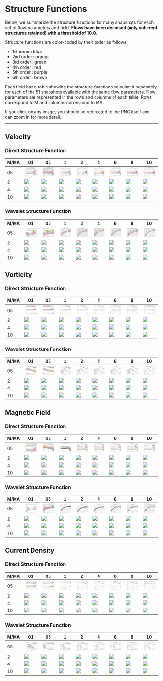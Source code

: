 # Structure Functions

Below, we summarize the structure functions for many snapshots for each set of flow parameters and field.
**Flows have been denoised (only coherent structures retained) with a threshold of 10.0**.

Structure functions are color-coded by their order as follows

  * 1st order : blue
  * 2nd order : orange
  * 3rd order : green
  * 4th order : red
  * 5th order : purple
  * 6th order : brown

Each field has a table showing the structure functions calculated separately for each of the 51 snapshots available with the same flow parameters.
Flow parameters are represented in the rows and columns of each table.
Rows correspond to M and columns correspond to MA.

If you click on any image, you should be redirected to the PNG itself and can zoom in for more detail.

---

## Velocity

### Direct Structure Function

|M/MA| 01 | 05 | 1 | 2 | 4 | 6 | 8 | 10 |
|----|----|----|---|---|---|---|---|----|
| 05 |<img src="M05MA01/w4t-plot-structure-function-ansatz_M05MA01_avrg_vel_dsf_denoise-10d00.png">|<img src="M05MA05/w4t-plot-structure-function-ansatz_M05MA05_avrg_vel_dsf_denoise-10d00.png">|<img src="M05MA1/w4t-plot-structure-function-ansatz_M05MA1_avrg_vel_dsf_denoise-10d00.png">|<img src="M05MA2/w4t-plot-structure-function-ansatz_M05MA2_avrg_vel_dsf_denoise-10d00.png">|<img src="M05MA4/w4t-plot-structure-function-ansatz_M05MA4_avrg_vel_dsf_denoise-10d00.png">|<img src="M05MA6/w4t-plot-structure-function-ansatz_M05MA6_avrg_vel_dsf_denoise-10d00.png">|<img src="M05MA8/w4t-plot-structure-function-ansatz_M05MA8_avrg_vel_dsf_denoise-10d00.png">|<img src="M05MA10/w4t-plot-structure-function-ansatz_M05MA10_avrg_vel_dsf_denoise-10d00.png">|
| 2  |<img src="M2MA01/w4t-plot-structure-function-ansatz_M2MA01_avrg_vel_dsf_denoise-10d00.png">|<img src="M2MA05/w4t-plot-structure-function-ansatz_M2MA05_avrg_vel_dsf_denoise-10d00.png">|<img src="M2MA1/w4t-plot-structure-function-ansatz_M2MA1_avrg_vel_dsf_denoise-10d00.png">|<img src="M2MA2/w4t-plot-structure-function-ansatz_M2MA2_avrg_vel_dsf_denoise-10d00.png">|<img src="M2MA4/w4t-plot-structure-function-ansatz_M2MA4_avrg_vel_dsf_denoise-10d00.png">|<img src="M2MA6/w4t-plot-structure-function-ansatz_M2MA6_avrg_vel_dsf_denoise-10d00.png">|<img src="M2MA8/w4t-plot-structure-function-ansatz_M2MA8_avrg_vel_dsf_denoise-10d00.png">|<img src="M2MA10/w4t-plot-structure-function-ansatz_M2MA10_avrg_vel_dsf_denoise-10d00.png">|
| 4  |<img src="M4MA01/w4t-plot-structure-function-ansatz_M4MA01_avrg_vel_dsf_denoise-10d00.png">|<img src="M4MA05/w4t-plot-structure-function-ansatz_M4MA05_avrg_vel_dsf_denoise-10d00.png">|<img src="M4MA1/w4t-plot-structure-function-ansatz_M4MA1_avrg_vel_dsf_denoise-10d00.png">|<img src="M4MA2/w4t-plot-structure-function-ansatz_M4MA2_avrg_vel_dsf_denoise-10d00.png">|<img src="M4MA4/w4t-plot-structure-function-ansatz_M4MA4_avrg_vel_dsf_denoise-10d00.png">|<img src="M4MA6/w4t-plot-structure-function-ansatz_M4MA6_avrg_vel_dsf_denoise-10d00.png">|<img src="M4MA8/w4t-plot-structure-function-ansatz_M4MA8_avrg_vel_dsf_denoise-10d00.png">|<img src="M4MA10/w4t-plot-structure-function-ansatz_M4MA10_avrg_vel_dsf_denoise-10d00.png">|
| 10 |<img src="M10MA01/w4t-plot-structure-function-ansatz_M10MA01_avrg_vel_dsf_denoise-10d00.png">|<img src="M10MA05/w4t-plot-structure-function-ansatz_M10MA05_avrg_vel_dsf_denoise-10d00.png">|<img src="M10MA1/w4t-plot-structure-function-ansatz_M10MA1_avrg_vel_dsf_denoise-10d00.png">|<img src="M10MA2/w4t-plot-structure-function-ansatz_M10MA2_avrg_vel_dsf_denoise-10d00.png">|<img src="M10MA4/w4t-plot-structure-function-ansatz_M10MA4_avrg_vel_dsf_denoise-10d00.png">|<img src="M10MA6/w4t-plot-structure-function-ansatz_M10MA6_avrg_vel_dsf_denoise-10d00.png">|<img src="M10MA8/w4t-plot-structure-function-ansatz_M10MA8_avrg_vel_dsf_denoise-10d00.png">|<img src="M10MA10/w4t-plot-structure-function-ansatz_M10MA10_avrg_vel_dsf_denoise-10d00.png">|

### Wavelet Structure Function

|M/MA| 01 | 05 | 1 | 2 | 4 | 6 | 8 | 10 |
|----|----|----|---|---|---|---|---|----|
| 05 |<img src="M05MA01/w4t-plot-structure-function-ansatz_M05MA01_avrg_vel_wsf_denoise-10d00.png">|<img src="M05MA05/w4t-plot-structure-function-ansatz_M05MA05_avrg_vel_wsf_denoise-10d00.png">|<img src="M05MA1/w4t-plot-structure-function-ansatz_M05MA1_avrg_vel_wsf_denoise-10d00.png">|<img src="M05MA2/w4t-plot-structure-function-ansatz_M05MA2_avrg_vel_wsf_denoise-10d00.png">|<img src="M05MA4/w4t-plot-structure-function-ansatz_M05MA4_avrg_vel_wsf_denoise-10d00.png">|<img src="M05MA6/w4t-plot-structure-function-ansatz_M05MA6_avrg_vel_wsf_denoise-10d00.png">|<img src="M05MA8/w4t-plot-structure-function-ansatz_M05MA8_avrg_vel_wsf_denoise-10d00.png">|<img src="M05MA10/w4t-plot-structure-function-ansatz_M05MA10_avrg_vel_wsf_denoise-10d00.png">|
| 2  |<img src="M2MA01/w4t-plot-structure-function-ansatz_M2MA01_avrg_vel_wsf_denoise-10d00.png">|<img src="M2MA05/w4t-plot-structure-function-ansatz_M2MA05_avrg_vel_wsf_denoise-10d00.png">|<img src="M2MA1/w4t-plot-structure-function-ansatz_M2MA1_avrg_vel_wsf_denoise-10d00.png">|<img src="M2MA2/w4t-plot-structure-function-ansatz_M2MA2_avrg_vel_wsf_denoise-10d00.png">|<img src="M2MA4/w4t-plot-structure-function-ansatz_M2MA4_avrg_vel_wsf_denoise-10d00.png">|<img src="M2MA6/w4t-plot-structure-function-ansatz_M2MA6_avrg_vel_wsf_denoise-10d00.png">|<img src="M2MA8/w4t-plot-structure-function-ansatz_M2MA8_avrg_vel_wsf_denoise-10d00.png">|<img src="M2MA10/w4t-plot-structure-function-ansatz_M2MA10_avrg_vel_wsf_denoise-10d00.png">|
| 4  |<img src="M4MA01/w4t-plot-structure-function-ansatz_M4MA01_avrg_vel_wsf_denoise-10d00.png">|<img src="M4MA05/w4t-plot-structure-function-ansatz_M4MA05_avrg_vel_wsf_denoise-10d00.png">|<img src="M4MA1/w4t-plot-structure-function-ansatz_M4MA1_avrg_vel_wsf_denoise-10d00.png">|<img src="M4MA2/w4t-plot-structure-function-ansatz_M4MA2_avrg_vel_wsf_denoise-10d00.png">|<img src="M4MA4/w4t-plot-structure-function-ansatz_M4MA4_avrg_vel_wsf_denoise-10d00.png">|<img src="M4MA6/w4t-plot-structure-function-ansatz_M4MA6_avrg_vel_wsf_denoise-10d00.png">|<img src="M4MA8/w4t-plot-structure-function-ansatz_M4MA8_avrg_vel_wsf_denoise-10d00.png">|<img src="M4MA10/w4t-plot-structure-function-ansatz_M4MA10_avrg_vel_wsf_denoise-10d00.png">|
| 10 |<img src="M10MA01/w4t-plot-structure-function-ansatz_M10MA01_avrg_vel_wsf_denoise-10d00.png">|<img src="M10MA05/w4t-plot-structure-function-ansatz_M10MA05_avrg_vel_wsf_denoise-10d00.png">|<img src="M10MA1/w4t-plot-structure-function-ansatz_M10MA1_avrg_vel_wsf_denoise-10d00.png">|<img src="M10MA2/w4t-plot-structure-function-ansatz_M10MA2_avrg_vel_wsf_denoise-10d00.png">|<img src="M10MA4/w4t-plot-structure-function-ansatz_M10MA4_avrg_vel_wsf_denoise-10d00.png">|<img src="M10MA6/w4t-plot-structure-function-ansatz_M10MA6_avrg_vel_wsf_denoise-10d00.png">|<img src="M10MA8/w4t-plot-structure-function-ansatz_M10MA8_avrg_vel_wsf_denoise-10d00.png">|<img src="M10MA10/w4t-plot-structure-function-ansatz_M10MA10_avrg_vel_wsf_denoise-10d00.png">|

## Vorticity

### Direct Structure Function

|M/MA| 01 | 05 | 1 | 2 | 4 | 6 | 8 | 10 |
|----|----|----|---|---|---|---|---|----|
| 05 |<img src="M05MA01/w4t-plot-structure-function-ansatz_M05MA01_avrg_vort_dsf_denoise-10d00.png">|<img src="M05MA05/w4t-plot-structure-function-ansatz_M05MA05_avrg_vort_dsf_denoise-10d00.png">|<img src="M05MA1/w4t-plot-structure-function-ansatz_M05MA1_avrg_vort_dsf_denoise-10d00.png">|<img src="M05MA2/w4t-plot-structure-function-ansatz_M05MA2_avrg_vort_dsf_denoise-10d00.png">|<img src="M05MA4/w4t-plot-structure-function-ansatz_M05MA4_avrg_vort_dsf_denoise-10d00.png">|<img src="M05MA6/w4t-plot-structure-function-ansatz_M05MA6_avrg_vort_dsf_denoise-10d00.png">|<img src="M05MA8/w4t-plot-structure-function-ansatz_M05MA8_avrg_vort_dsf_denoise-10d00.png">|<img src="M05MA10/w4t-plot-structure-function-ansatz_M05MA10_avrg_vort_dsf_denoise-10d00.png">|
| 2  |<img src="M2MA01/w4t-plot-structure-function-ansatz_M2MA01_avrg_vort_dsf_denoise-10d00.png">|<img src="M2MA05/w4t-plot-structure-function-ansatz_M2MA05_avrg_vort_dsf_denoise-10d00.png">|<img src="M2MA1/w4t-plot-structure-function-ansatz_M2MA1_avrg_vort_dsf_denoise-10d00.png">|<img src="M2MA2/w4t-plot-structure-function-ansatz_M2MA2_avrg_vort_dsf_denoise-10d00.png">|<img src="M2MA4/w4t-plot-structure-function-ansatz_M2MA4_avrg_vort_dsf_denoise-10d00.png">|<img src="M2MA6/w4t-plot-structure-function-ansatz_M2MA6_avrg_vort_dsf_denoise-10d00.png">|<img src="M2MA8/w4t-plot-structure-function-ansatz_M2MA8_avrg_vort_dsf_denoise-10d00.png">|<img src="M2MA10/w4t-plot-structure-function-ansatz_M2MA10_avrg_vort_dsf_denoise-10d00.png">|
| 4  |<img src="M4MA01/w4t-plot-structure-function-ansatz_M4MA01_avrg_vort_dsf_denoise-10d00.png">|<img src="M4MA05/w4t-plot-structure-function-ansatz_M4MA05_avrg_vort_dsf_denoise-10d00.png">|<img src="M4MA1/w4t-plot-structure-function-ansatz_M4MA1_avrg_vort_dsf_denoise-10d00.png">|<img src="M4MA2/w4t-plot-structure-function-ansatz_M4MA2_avrg_vort_dsf_denoise-10d00.png">|<img src="M4MA4/w4t-plot-structure-function-ansatz_M4MA4_avrg_vort_dsf_denoise-10d00.png">|<img src="M4MA6/w4t-plot-structure-function-ansatz_M4MA6_avrg_vort_dsf_denoise-10d00.png">|<img src="M4MA8/w4t-plot-structure-function-ansatz_M4MA8_avrg_vort_dsf_denoise-10d00.png">|<img src="M4MA10/w4t-plot-structure-function-ansatz_M4MA10_avrg_vort_dsf_denoise-10d00.png">|
| 10 |<img src="M10MA01/w4t-plot-structure-function-ansatz_M10MA01_avrg_vort_dsf_denoise-10d00.png">|<img src="M10MA05/w4t-plot-structure-function-ansatz_M10MA05_avrg_vort_dsf_denoise-10d00.png">|<img src="M10MA1/w4t-plot-structure-function-ansatz_M10MA1_avrg_vort_dsf_denoise-10d00.png">|<img src="M10MA2/w4t-plot-structure-function-ansatz_M10MA2_avrg_vort_dsf_denoise-10d00.png">|<img src="M10MA4/w4t-plot-structure-function-ansatz_M10MA4_avrg_vort_dsf_denoise-10d00.png">|<img src="M10MA6/w4t-plot-structure-function-ansatz_M10MA6_avrg_vort_dsf_denoise-10d00.png">|<img src="M10MA8/w4t-plot-structure-function-ansatz_M10MA8_avrg_vort_dsf_denoise-10d00.png">|<img src="M10MA10/w4t-plot-structure-function-ansatz_M10MA10_avrg_vort_dsf_denoise-10d00.png">|

### Wavelet Structure Function

|M/MA| 01 | 05 | 1 | 2 | 4 | 6 | 8 | 10 |
|----|----|----|---|---|---|---|---|----|
| 05 |<img src="M05MA01/w4t-plot-structure-function-ansatz_M05MA01_avrg_vort_wsf_denoise-10d00.png">|<img src="M05MA05/w4t-plot-structure-function-ansatz_M05MA05_avrg_vort_wsf_denoise-10d00.png">|<img src="M05MA1/w4t-plot-structure-function-ansatz_M05MA1_avrg_vort_wsf_denoise-10d00.png">|<img src="M05MA2/w4t-plot-structure-function-ansatz_M05MA2_avrg_vort_wsf_denoise-10d00.png">|<img src="M05MA4/w4t-plot-structure-function-ansatz_M05MA4_avrg_vort_wsf_denoise-10d00.png">|<img src="M05MA6/w4t-plot-structure-function-ansatz_M05MA6_avrg_vort_wsf_denoise-10d00.png">|<img src="M05MA8/w4t-plot-structure-function-ansatz_M05MA8_avrg_vort_wsf_denoise-10d00.png">|<img src="M05MA10/w4t-plot-structure-function-ansatz_M05MA10_avrg_vort_wsf_denoise-10d00.png">|
| 2  |<img src="M2MA01/w4t-plot-structure-function-ansatz_M2MA01_avrg_vort_wsf_denoise-10d00.png">|<img src="M2MA05/w4t-plot-structure-function-ansatz_M2MA05_avrg_vort_wsf_denoise-10d00.png">|<img src="M2MA1/w4t-plot-structure-function-ansatz_M2MA1_avrg_vort_wsf_denoise-10d00.png">|<img src="M2MA2/w4t-plot-structure-function-ansatz_M2MA2_avrg_vort_wsf_denoise-10d00.png">|<img src="M2MA4/w4t-plot-structure-function-ansatz_M2MA4_avrg_vort_wsf_denoise-10d00.png">|<img src="M2MA6/w4t-plot-structure-function-ansatz_M2MA6_avrg_vort_wsf_denoise-10d00.png">|<img src="M2MA8/w4t-plot-structure-function-ansatz_M2MA8_avrg_vort_wsf_denoise-10d00.png">|<img src="M2MA10/w4t-plot-structure-function-ansatz_M2MA10_avrg_vort_wsf_denoise-10d00.png">|
| 4  |<img src="M4MA01/w4t-plot-structure-function-ansatz_M4MA01_avrg_vort_wsf_denoise-10d00.png">|<img src="M4MA05/w4t-plot-structure-function-ansatz_M4MA05_avrg_vort_wsf_denoise-10d00.png">|<img src="M4MA1/w4t-plot-structure-function-ansatz_M4MA1_avrg_vort_wsf_denoise-10d00.png">|<img src="M4MA2/w4t-plot-structure-function-ansatz_M4MA2_avrg_vort_wsf_denoise-10d00.png">|<img src="M4MA4/w4t-plot-structure-function-ansatz_M4MA4_avrg_vort_wsf_denoise-10d00.png">|<img src="M4MA6/w4t-plot-structure-function-ansatz_M4MA6_avrg_vort_wsf_denoise-10d00.png">|<img src="M4MA8/w4t-plot-structure-function-ansatz_M4MA8_avrg_vort_wsf_denoise-10d00.png">|<img src="M4MA10/w4t-plot-structure-function-ansatz_M4MA10_avrg_vort_wsf_denoise-10d00.png">|
| 10 |<img src="M10MA01/w4t-plot-structure-function-ansatz_M10MA01_avrg_vort_wsf_denoise-10d00.png">|<img src="M10MA05/w4t-plot-structure-function-ansatz_M10MA05_avrg_vort_wsf_denoise-10d00.png">|<img src="M10MA1/w4t-plot-structure-function-ansatz_M10MA1_avrg_vort_wsf_denoise-10d00.png">|<img src="M10MA2/w4t-plot-structure-function-ansatz_M10MA2_avrg_vort_wsf_denoise-10d00.png">|<img src="M10MA4/w4t-plot-structure-function-ansatz_M10MA4_avrg_vort_wsf_denoise-10d00.png">|<img src="M10MA6/w4t-plot-structure-function-ansatz_M10MA6_avrg_vort_wsf_denoise-10d00.png">|<img src="M10MA8/w4t-plot-structure-function-ansatz_M10MA8_avrg_vort_wsf_denoise-10d00.png">|<img src="M10MA10/w4t-plot-structure-function-ansatz_M10MA10_avrg_vort_wsf_denoise-10d00.png">|

## Magnetic Field

### Direct Structure Function

|M/MA| 01 | 05 | 1 | 2 | 4 | 6 | 8 | 10 |
|----|----|----|---|---|---|---|---|----|
| 05 |<img src="M05MA01/w4t-plot-structure-function-ansatz_M05MA01_avrg_mag_dsf_denoise-10d00.png">|<img src="M05MA05/w4t-plot-structure-function-ansatz_M05MA05_avrg_mag_dsf_denoise-10d00.png">|<img src="M05MA1/w4t-plot-structure-function-ansatz_M05MA1_avrg_mag_dsf_denoise-10d00.png">|<img src="M05MA2/w4t-plot-structure-function-ansatz_M05MA2_avrg_mag_dsf_denoise-10d00.png">|<img src="M05MA4/w4t-plot-structure-function-ansatz_M05MA4_avrg_mag_dsf_denoise-10d00.png">|<img src="M05MA6/w4t-plot-structure-function-ansatz_M05MA6_avrg_mag_dsf_denoise-10d00.png">|<img src="M05MA8/w4t-plot-structure-function-ansatz_M05MA8_avrg_mag_dsf_denoise-10d00.png">|<img src="M05MA10/w4t-plot-structure-function-ansatz_M05MA10_avrg_mag_dsf_denoise-10d00.png">|
| 2  |<img src="M2MA01/w4t-plot-structure-function-ansatz_M2MA01_avrg_mag_dsf_denoise-10d00.png">|<img src="M2MA05/w4t-plot-structure-function-ansatz_M2MA05_avrg_mag_dsf_denoise-10d00.png">|<img src="M2MA1/w4t-plot-structure-function-ansatz_M2MA1_avrg_mag_dsf_denoise-10d00.png">|<img src="M2MA2/w4t-plot-structure-function-ansatz_M2MA2_avrg_mag_dsf_denoise-10d00.png">|<img src="M2MA4/w4t-plot-structure-function-ansatz_M2MA4_avrg_mag_dsf_denoise-10d00.png">|<img src="M2MA6/w4t-plot-structure-function-ansatz_M2MA6_avrg_mag_dsf_denoise-10d00.png">|<img src="M2MA8/w4t-plot-structure-function-ansatz_M2MA8_avrg_mag_dsf_denoise-10d00.png">|<img src="M2MA10/w4t-plot-structure-function-ansatz_M2MA10_avrg_mag_dsf_denoise-10d00.png">|
| 4  |<img src="M4MA01/w4t-plot-structure-function-ansatz_M4MA01_avrg_mag_dsf_denoise-10d00.png">|<img src="M4MA05/w4t-plot-structure-function-ansatz_M4MA05_avrg_mag_dsf_denoise-10d00.png">|<img src="M4MA1/w4t-plot-structure-function-ansatz_M4MA1_avrg_mag_dsf_denoise-10d00.png">|<img src="M4MA2/w4t-plot-structure-function-ansatz_M4MA2_avrg_mag_dsf_denoise-10d00.png">|<img src="M4MA4/w4t-plot-structure-function-ansatz_M4MA4_avrg_mag_dsf_denoise-10d00.png">|<img src="M4MA6/w4t-plot-structure-function-ansatz_M4MA6_avrg_mag_dsf_denoise-10d00.png">|<img src="M4MA8/w4t-plot-structure-function-ansatz_M4MA8_avrg_mag_dsf_denoise-10d00.png">|<img src="M4MA10/w4t-plot-structure-function-ansatz_M4MA10_avrg_mag_dsf_denoise-10d00.png">|
| 10 |<img src="M10MA01/w4t-plot-structure-function-ansatz_M10MA01_avrg_mag_dsf_denoise-10d00.png">|<img src="M10MA05/w4t-plot-structure-function-ansatz_M10MA05_avrg_mag_dsf_denoise-10d00.png">|<img src="M10MA1/w4t-plot-structure-function-ansatz_M10MA1_avrg_mag_dsf_denoise-10d00.png">|<img src="M10MA2/w4t-plot-structure-function-ansatz_M10MA2_avrg_mag_dsf_denoise-10d00.png">|<img src="M10MA4/w4t-plot-structure-function-ansatz_M10MA4_avrg_mag_dsf_denoise-10d00.png">|<img src="M10MA6/w4t-plot-structure-function-ansatz_M10MA6_avrg_mag_dsf_denoise-10d00.png">|<img src="M10MA8/w4t-plot-structure-function-ansatz_M10MA8_avrg_mag_dsf_denoise-10d00.png">|<img src="M10MA10/w4t-plot-structure-function-ansatz_M10MA10_avrg_mag_dsf_denoise-10d00.png">|

### Wavelet Structure Function

|M/MA| 01 | 05 | 1 | 2 | 4 | 6 | 8 | 10 |
|----|----|----|---|---|---|---|---|----|
| 05 |<img src="M05MA01/w4t-plot-structure-function-ansatz_M05MA01_avrg_mag_wsf_denoise-10d00.png">|<img src="M05MA05/w4t-plot-structure-function-ansatz_M05MA05_avrg_mag_wsf_denoise-10d00.png">|<img src="M05MA1/w4t-plot-structure-function-ansatz_M05MA1_avrg_mag_wsf_denoise-10d00.png">|<img src="M05MA2/w4t-plot-structure-function-ansatz_M05MA2_avrg_mag_wsf_denoise-10d00.png">|<img src="M05MA4/w4t-plot-structure-function-ansatz_M05MA4_avrg_mag_wsf_denoise-10d00.png">|<img src="M05MA6/w4t-plot-structure-function-ansatz_M05MA6_avrg_mag_wsf_denoise-10d00.png">|<img src="M05MA8/w4t-plot-structure-function-ansatz_M05MA8_avrg_mag_wsf_denoise-10d00.png">|<img src="M05MA10/w4t-plot-structure-function-ansatz_M05MA10_avrg_mag_wsf_denoise-10d00.png">|
| 2  |<img src="M2MA01/w4t-plot-structure-function-ansatz_M2MA01_avrg_mag_wsf_denoise-10d00.png">|<img src="M2MA05/w4t-plot-structure-function-ansatz_M2MA05_avrg_mag_wsf_denoise-10d00.png">|<img src="M2MA1/w4t-plot-structure-function-ansatz_M2MA1_avrg_mag_wsf_denoise-10d00.png">|<img src="M2MA2/w4t-plot-structure-function-ansatz_M2MA2_avrg_mag_wsf_denoise-10d00.png">|<img src="M2MA4/w4t-plot-structure-function-ansatz_M2MA4_avrg_mag_wsf_denoise-10d00.png">|<img src="M2MA6/w4t-plot-structure-function-ansatz_M2MA6_avrg_mag_wsf_denoise-10d00.png">|<img src="M2MA8/w4t-plot-structure-function-ansatz_M2MA8_avrg_mag_wsf_denoise-10d00.png">|<img src="M2MA10/w4t-plot-structure-function-ansatz_M2MA10_avrg_mag_wsf_denoise-10d00.png">|
| 4  |<img src="M4MA01/w4t-plot-structure-function-ansatz_M4MA01_avrg_mag_wsf_denoise-10d00.png">|<img src="M4MA05/w4t-plot-structure-function-ansatz_M4MA05_avrg_mag_wsf_denoise-10d00.png">|<img src="M4MA1/w4t-plot-structure-function-ansatz_M4MA1_avrg_mag_wsf_denoise-10d00.png">|<img src="M4MA2/w4t-plot-structure-function-ansatz_M4MA2_avrg_mag_wsf_denoise-10d00.png">|<img src="M4MA4/w4t-plot-structure-function-ansatz_M4MA4_avrg_mag_wsf_denoise-10d00.png">|<img src="M4MA6/w4t-plot-structure-function-ansatz_M4MA6_avrg_mag_wsf_denoise-10d00.png">|<img src="M4MA8/w4t-plot-structure-function-ansatz_M4MA8_avrg_mag_wsf_denoise-10d00.png">|<img src="M4MA10/w4t-plot-structure-function-ansatz_M4MA10_avrg_mag_wsf_denoise-10d00.png">|
| 10 |<img src="M10MA01/w4t-plot-structure-function-ansatz_M10MA01_avrg_mag_wsf_denoise-10d00.png">|<img src="M10MA05/w4t-plot-structure-function-ansatz_M10MA05_avrg_mag_wsf_denoise-10d00.png">|<img src="M10MA1/w4t-plot-structure-function-ansatz_M10MA1_avrg_mag_wsf_denoise-10d00.png">|<img src="M10MA2/w4t-plot-structure-function-ansatz_M10MA2_avrg_mag_wsf_denoise-10d00.png">|<img src="M10MA4/w4t-plot-structure-function-ansatz_M10MA4_avrg_mag_wsf_denoise-10d00.png">|<img src="M10MA6/w4t-plot-structure-function-ansatz_M10MA6_avrg_mag_wsf_denoise-10d00.png">|<img src="M10MA8/w4t-plot-structure-function-ansatz_M10MA8_avrg_mag_wsf_denoise-10d00.png">|<img src="M10MA10/w4t-plot-structure-function-ansatz_M10MA10_avrg_mag_wsf_denoise-10d00.png">|

## Current Density

### Direct Structure Function

|M/MA| 01 | 05 | 1 | 2 | 4 | 6 | 8 | 10 |
|----|----|----|---|---|---|---|---|----|
| 05 |<img src="M05MA01/w4t-plot-structure-function-ansatz_M05MA01_avrg_curr_dsf_denoise-10d00.png">|<img src="M05MA05/w4t-plot-structure-function-ansatz_M05MA05_avrg_curr_dsf_denoise-10d00.png">|<img src="M05MA1/w4t-plot-structure-function-ansatz_M05MA1_avrg_curr_dsf_denoise-10d00.png">|<img src="M05MA2/w4t-plot-structure-function-ansatz_M05MA2_avrg_curr_dsf_denoise-10d00.png">|<img src="M05MA4/w4t-plot-structure-function-ansatz_M05MA4_avrg_curr_dsf_denoise-10d00.png">|<img src="M05MA6/w4t-plot-structure-function-ansatz_M05MA6_avrg_curr_dsf_denoise-10d00.png">|<img src="M05MA8/w4t-plot-structure-function-ansatz_M05MA8_avrg_curr_dsf_denoise-10d00.png">|<img src="M05MA10/w4t-plot-structure-function-ansatz_M05MA10_avrg_curr_dsf_denoise-10d00.png">|
| 2  |<img src="M2MA01/w4t-plot-structure-function-ansatz_M2MA01_avrg_curr_dsf_denoise-10d00.png">|<img src="M2MA05/w4t-plot-structure-function-ansatz_M2MA05_avrg_curr_dsf_denoise-10d00.png">|<img src="M2MA1/w4t-plot-structure-function-ansatz_M2MA1_avrg_curr_dsf_denoise-10d00.png">|<img src="M2MA2/w4t-plot-structure-function-ansatz_M2MA2_avrg_curr_dsf_denoise-10d00.png">|<img src="M2MA4/w4t-plot-structure-function-ansatz_M2MA4_avrg_curr_dsf_denoise-10d00.png">|<img src="M2MA6/w4t-plot-structure-function-ansatz_M2MA6_avrg_curr_dsf_denoise-10d00.png">|<img src="M2MA8/w4t-plot-structure-function-ansatz_M2MA8_avrg_curr_dsf_denoise-10d00.png">|<img src="M2MA10/w4t-plot-structure-function-ansatz_M2MA10_avrg_curr_dsf_denoise-10d00.png">|
| 4  |<img src="M4MA01/w4t-plot-structure-function-ansatz_M4MA01_avrg_curr_dsf_denoise-10d00.png">|<img src="M4MA05/w4t-plot-structure-function-ansatz_M4MA05_avrg_curr_dsf_denoise-10d00.png">|<img src="M4MA1/w4t-plot-structure-function-ansatz_M4MA1_avrg_curr_dsf_denoise-10d00.png">|<img src="M4MA2/w4t-plot-structure-function-ansatz_M4MA2_avrg_curr_dsf_denoise-10d00.png">|<img src="M4MA4/w4t-plot-structure-function-ansatz_M4MA4_avrg_curr_dsf_denoise-10d00.png">|<img src="M4MA6/w4t-plot-structure-function-ansatz_M4MA6_avrg_curr_dsf_denoise-10d00.png">|<img src="M4MA8/w4t-plot-structure-function-ansatz_M4MA8_avrg_curr_dsf_denoise-10d00.png">|<img src="M4MA10/w4t-plot-structure-function-ansatz_M4MA10_avrg_curr_dsf_denoise-10d00.png">|
| 10 |<img src="M10MA01/w4t-plot-structure-function-ansatz_M10MA01_avrg_curr_dsf_denoise-10d00.png">|<img src="M10MA05/w4t-plot-structure-function-ansatz_M10MA05_avrg_curr_dsf_denoise-10d00.png">|<img src="M10MA1/w4t-plot-structure-function-ansatz_M10MA1_avrg_curr_dsf_denoise-10d00.png">|<img src="M10MA2/w4t-plot-structure-function-ansatz_M10MA2_avrg_curr_dsf_denoise-10d00.png">|<img src="M10MA4/w4t-plot-structure-function-ansatz_M10MA4_avrg_curr_dsf_denoise-10d00.png">|<img src="M10MA6/w4t-plot-structure-function-ansatz_M10MA6_avrg_curr_dsf_denoise-10d00.png">|<img src="M10MA8/w4t-plot-structure-function-ansatz_M10MA8_avrg_curr_dsf_denoise-10d00.png">|<img src="M10MA10/w4t-plot-structure-function-ansatz_M10MA10_avrg_curr_dsf_denoise-10d00.png">|

### Wavelet Structure Function

|M/MA| 01 | 05 | 1 | 2 | 4 | 6 | 8 | 10 |
|----|----|----|---|---|---|---|---|----|
| 05 |<img src="M05MA01/w4t-plot-structure-function-ansatz_M05MA01_avrg_curr_wsf_denoise-10d00.png">|<img src="M05MA05/w4t-plot-structure-function-ansatz_M05MA05_avrg_curr_wsf_denoise-10d00.png">|<img src="M05MA1/w4t-plot-structure-function-ansatz_M05MA1_avrg_curr_wsf_denoise-10d00.png">|<img src="M05MA2/w4t-plot-structure-function-ansatz_M05MA2_avrg_curr_wsf_denoise-10d00.png">|<img src="M05MA4/w4t-plot-structure-function-ansatz_M05MA4_avrg_curr_wsf_denoise-10d00.png">|<img src="M05MA6/w4t-plot-structure-function-ansatz_M05MA6_avrg_curr_wsf_denoise-10d00.png">|<img src="M05MA8/w4t-plot-structure-function-ansatz_M05MA8_avrg_curr_wsf_denoise-10d00.png">|<img src="M05MA10/w4t-plot-structure-function-ansatz_M05MA10_avrg_curr_wsf_denoise-10d00.png">|
| 2  |<img src="M2MA01/w4t-plot-structure-function-ansatz_M2MA01_avrg_curr_wsf_denoise-10d00.png">|<img src="M2MA05/w4t-plot-structure-function-ansatz_M2MA05_avrg_curr_wsf_denoise-10d00.png">|<img src="M2MA1/w4t-plot-structure-function-ansatz_M2MA1_avrg_curr_wsf_denoise-10d00.png">|<img src="M2MA2/w4t-plot-structure-function-ansatz_M2MA2_avrg_curr_wsf_denoise-10d00.png">|<img src="M2MA4/w4t-plot-structure-function-ansatz_M2MA4_avrg_curr_wsf_denoise-10d00.png">|<img src="M2MA6/w4t-plot-structure-function-ansatz_M2MA6_avrg_curr_wsf_denoise-10d00.png">|<img src="M2MA8/w4t-plot-structure-function-ansatz_M2MA8_avrg_curr_wsf_denoise-10d00.png">|<img src="M2MA10/w4t-plot-structure-function-ansatz_M2MA10_avrg_curr_wsf_denoise-10d00.png">|
| 4  |<img src="M4MA01/w4t-plot-structure-function-ansatz_M4MA01_avrg_curr_wsf_denoise-10d00.png">|<img src="M4MA05/w4t-plot-structure-function-ansatz_M4MA05_avrg_curr_wsf_denoise-10d00.png">|<img src="M4MA1/w4t-plot-structure-function-ansatz_M4MA1_avrg_curr_wsf_denoise-10d00.png">|<img src="M4MA2/w4t-plot-structure-function-ansatz_M4MA2_avrg_curr_wsf_denoise-10d00.png">|<img src="M4MA4/w4t-plot-structure-function-ansatz_M4MA4_avrg_curr_wsf_denoise-10d00.png">|<img src="M4MA6/w4t-plot-structure-function-ansatz_M4MA6_avrg_curr_wsf_denoise-10d00.png">|<img src="M4MA8/w4t-plot-structure-function-ansatz_M4MA8_avrg_curr_wsf_denoise-10d00.png">|<img src="M4MA10/w4t-plot-structure-function-ansatz_M4MA10_avrg_curr_wsf_denoise-10d00.png">|
| 10 |<img src="M10MA01/w4t-plot-structure-function-ansatz_M10MA01_avrg_curr_wsf_denoise-10d00.png">|<img src="M10MA05/w4t-plot-structure-function-ansatz_M10MA05_avrg_curr_wsf_denoise-10d00.png">|<img src="M10MA1/w4t-plot-structure-function-ansatz_M10MA1_avrg_curr_wsf_denoise-10d00.png">|<img src="M10MA2/w4t-plot-structure-function-ansatz_M10MA2_avrg_curr_wsf_denoise-10d00.png">|<img src="M10MA4/w4t-plot-structure-function-ansatz_M10MA4_avrg_curr_wsf_denoise-10d00.png">|<img src="M10MA6/w4t-plot-structure-function-ansatz_M10MA6_avrg_curr_wsf_denoise-10d00.png">|<img src="M10MA8/w4t-plot-structure-function-ansatz_M10MA8_avrg_curr_wsf_denoise-10d00.png">|<img src="M10MA10/w4t-plot-structure-function-ansatz_M10MA10_avrg_curr_wsf_denoise-10d00.png">|
